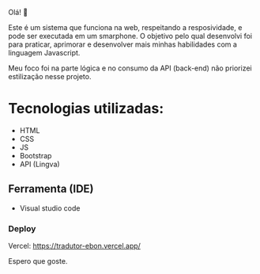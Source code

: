 Olá! 👋

Este é um sistema que funciona na web, respeitando a resposividade, e pode ser executada em um smarphone. 
O objetivo pelo qual desenvolvi foi para praticar, aprimorar e desenvolver mais minhas habilidades com a linguagem Javascript. 

Meu foco foi na parte lógica e no consumo da API (back-end) não priorizei estilização nesse projeto. 

# Tecnologias utilizadas: 

- HTML
- CSS
- JS
- Bootstrap
- API (Lingva)

## Ferramenta (IDE)
-  Visual studio code

### Deploy 
 Vercel: https://tradutor-ebon.vercel.app/

Espero que goste.
